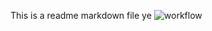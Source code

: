 This is a readme markdown file ye
![workflow](https://github.com/JoeMMCC/SEM/actions/workflows/main.yml/badge.svg)